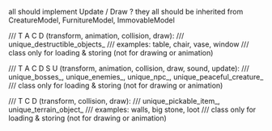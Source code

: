 all should implement Update / Draw ?
they all should be inherited from CreatureModel, FurnitureModel, ImmovableModel


/// T A C D (transform, animation, collision, draw):
/// unique_destructible_objects_
/// examples: table, chair, vase, window
/// class only for loading & storing (not for drawing or animation)

/// T A C D S U (transform, animation, collision, draw, sound, update):
/// unique_bosses_, unique_enemies_, unique_npc_, unique_peaceful_creature_
/// class only for loading & storing (not for drawing or animation)

/// T C D (transform, collision, draw):
/// unique_pickable_item_, unique_terrain_object_
/// examples: walls, big stone, loot
/// class only for loading & storing (not for drawing or animation)